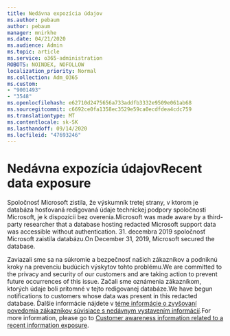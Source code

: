 ```yaml
---
title: Nedávna expozícia údajov
ms.author: pebaum
author: pebaum
manager: mnirkhe
ms.date: 04/21/2020
ms.audience: Admin
ms.topic: article
ms.service: o365-administration
ROBOTS: NOINDEX, NOFOLLOW
localization_priority: Normal
ms.collection: Adm_O365
ms.custom:
- "9001493"
- "3548"
ms.openlocfilehash: e62710d2475656a733addfb3332e9509e061ab68
ms.sourcegitcommit: c6692ce0fa1358ec3529e59ca0ecdfdea4cdc759
ms.translationtype: MT
ms.contentlocale: sk-SK
ms.lasthandoff: 09/14/2020
ms.locfileid: "47693246"
---
```

# <a name="recent-data-exposure"></a><span data-ttu-id="f9c74-102">Nedávna expozícia údajov</span><span class="sxs-lookup"><span data-stu-id="f9c74-102">Recent data exposure</span></span>

<span data-ttu-id="f9c74-103">Spoločnosť Microsoft zistila, že výskumník tretej strany, v ktorom je databáza hosťovaná redigovaná údaje technickej podpory spoločnosti Microsoft, je k dispozícii bez overenia.</span><span class="sxs-lookup"><span data-stu-id="f9c74-103">Microsoft was made aware by a third-party researcher that a database hosting redacted Microsoft support data was accessible without authentication.</span></span> <span data-ttu-id="f9c74-104">31. decembra 2019 spoločnosť Microsoft zaistila databázu.</span><span class="sxs-lookup"><span data-stu-id="f9c74-104">On December 31, 2019, Microsoft secured the database.</span></span>

<span data-ttu-id="f9c74-105">Zaviazali sme sa na súkromie a bezpečnosť našich zákazníkov a podniknú kroky na prevenciu budúcich výskytov tohto problému.</span><span class="sxs-lookup"><span data-stu-id="f9c74-105">We are committed to the privacy and security of our customers and are taking action to prevent future occurrences of this issue.</span></span> <span data-ttu-id="f9c74-106">Začali sme oznámenia zákazníkom, ktorých údaje boli prítomné v tejto redigovanej databáze.</span><span class="sxs-lookup"><span data-stu-id="f9c74-106">We have begun notifications to customers whose data was present in this redacted database.</span></span> <span data-ttu-id="f9c74-107">Ďalšie informácie nájdete v [téme informácie o zvyšovaní povedomia zákazníkov súvisiace s nedávnym vystavením informácií](https://aka.ms/privacyinfo).</span><span class="sxs-lookup"><span data-stu-id="f9c74-107">For more information, please go to [Customer awareness information related to a recent information exposure](https://aka.ms/privacyinfo).</span></span>
